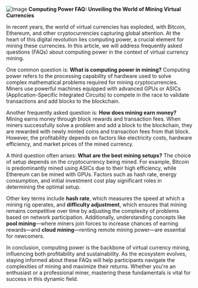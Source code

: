 
![Image](https://github.com/user-attachments/assets/31692037-0104-4703-abd1-696b6a7dd41b)
**Computing Power FAQ: Unveiling the World of Mining Virtual Currencies**

In recent years, the world of virtual currencies has exploded, with Bitcoin, Ethereum, and other cryptocurrencies capturing global attention. At the heart of this digital revolution lies computing power, a crucial element for mining these currencies. In this article, we will address frequently asked questions (FAQs) about computing power in the context of virtual currency mining.

One common question is: **What is computing power in mining?** Computing power refers to the processing capability of hardware used to solve complex mathematical problems required for mining cryptocurrencies. Miners use powerful machines equipped with advanced GPUs or ASICs (Application-Specific Integrated Circuits) to compete in the race to validate transactions and add blocks to the blockchain.

Another frequently asked question is: **How does mining earn money?** Mining earns money through block rewards and transaction fees. When miners successfully solve a problem and add a block to the blockchain, they are rewarded with newly minted coins and transaction fees from that block. However, the profitability depends on factors like electricity costs, hardware efficiency, and market prices of the mined currency.

A third question often arises: **What are the best mining setups?** The choice of setup depends on the cryptocurrency being mined. For example, Bitcoin is predominantly mined using ASICs due to their high efficiency, while Ethereum can be mined with GPUs. Factors such as hash rate, energy consumption, and initial investment cost play significant roles in determining the optimal setup.

Other key terms include **hash rate**, which measures the speed at which a mining rig operates, and **difficulty adjustment**, which ensures that mining remains competitive over time by adjusting the complexity of problems based on network participation. Additionally, understanding concepts like **pool mining**—where miners join forces to increase chances of earning rewards—and **cloud mining**—renting remote mining power—are essential for newcomers.

In conclusion, computing power is the backbone of virtual currency mining, influencing both profitability and sustainability. As the ecosystem evolves, staying informed about these FAQs will help participants navigate the complexities of mining and maximize their returns. Whether you're an enthusiast or a professional miner, mastering these fundamentals is vital for success in this dynamic field.